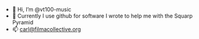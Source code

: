 - 👋 Hi, I’m @vt100-music
- 👀 Currently I use github for software I wrote to help me with the Squarp Pyramid
- 📫 carl@filmacollective.org

<!---
vt100-music/vt100-music is a ✨ special ✨ repository because its `README.md` (this file) appears on your GitHub profile.
You can click the Preview link to take a look at your changes.
--->
